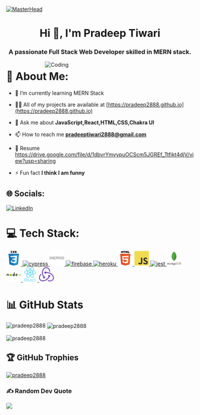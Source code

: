[![MasterHead](https://cdn.pixabay.com/photo/2020/06/12/19/02/artificial-intelligence-5291510_1280.jpg)](https://Pradeep2888.github.io)
<h1 align="center">Hi 👋, I'm Pradeep Tiwari</h1>
<h3 align="center">A passionate Full Stack Web Developer skilled in MERN stack.</h3>
<img align="right" alt="Coding" width="400" src="https://cdn.dribbble.com/users/1162077/screenshots/3848914/programmer.gif"/>


# 💫 About Me:
- 🌱 I’m currently learning MERN Stack
- 👨‍💻 All of my projects are available at [https://pradeep2888.github.io](https://pradeep2888.github.io)

- 💬 Ask me about **JavaScript,React,HTML,CSS,Chakra UI**

- 📫 How to reach me **pradeeptiwari2888@gmail.com**

- 📄 Resume https://drive.google.com/file/d/1dbvrYmvypuOCScm5JGREf_Ttfikt4djV/view?usp=sharing

- ⚡ Fun fact **I think I am funny**

## 🌐 Socials:
[![LinkedIn](https://img.shields.io/badge/LinkedIn-%230077B5.svg?logo=linkedin&logoColor=white)](https://linkedin.com/in/pradeep-tiwari-1802a31b7/)

# 💻 Tech Stack:
<p align="left"> <a href="https://www.w3schools.com/css/" target="_blank" rel="noreferrer"> <img src="https://raw.githubusercontent.com/devicons/devicon/master/icons/css3/css3-original-wordmark.svg" alt="css3" width="40" height="40"/> </a> <a href="https://www.cypress.io" target="_blank" rel="noreferrer"> <img src="https://raw.githubusercontent.com/simple-icons/simple-icons/6e46ec1fc23b60c8fd0d2f2ff46db82e16dbd75f/icons/cypress.svg" alt="cypress" width="40" height="40"/> </a> <a href="https://expressjs.com" target="_blank" rel="noreferrer"> <img src="https://raw.githubusercontent.com/devicons/devicon/master/icons/express/express-original-wordmark.svg" alt="express" width="40" height="40"/> </a> <a href="https://firebase.google.com/" target="_blank" rel="noreferrer"> <img src="https://www.vectorlogo.zone/logos/firebase/firebase-icon.svg" alt="firebase" width="40" height="40"/> </a> <a href="https://heroku.com" target="_blank" rel="noreferrer"> <img src="https://www.vectorlogo.zone/logos/heroku/heroku-icon.svg" alt="heroku" width="40" height="40"/> </a> <a href="https://www.w3.org/html/" target="_blank" rel="noreferrer"> <img src="https://raw.githubusercontent.com/devicons/devicon/master/icons/html5/html5-original-wordmark.svg" alt="html5" width="40" height="40"/> </a> <a href="https://developer.mozilla.org/en-US/docs/Web/JavaScript" target="_blank" rel="noreferrer"> <img src="https://raw.githubusercontent.com/devicons/devicon/master/icons/javascript/javascript-original.svg" alt="javascript" width="40" height="40"/> </a> <a href="https://jestjs.io" target="_blank" rel="noreferrer"> <img src="https://www.vectorlogo.zone/logos/jestjsio/jestjsio-icon.svg" alt="jest" width="40" height="40"/> </a> <a href="https://www.mongodb.com/" target="_blank" rel="noreferrer"> <img src="https://raw.githubusercontent.com/devicons/devicon/master/icons/mongodb/mongodb-original-wordmark.svg" alt="mongodb" width="40" height="40"/> </a> <a href="https://nodejs.org" target="_blank" rel="noreferrer"> <img src="https://raw.githubusercontent.com/devicons/devicon/master/icons/nodejs/nodejs-original-wordmark.svg" alt="nodejs" width="40" height="40"/> </a> <a href="https://reactjs.org/" target="_blank" rel="noreferrer"> <img src="https://raw.githubusercontent.com/devicons/devicon/master/icons/react/react-original-wordmark.svg" alt="react" width="40" height="40"/> </a> <a href="https://redux.js.org" target="_blank" rel="noreferrer"> <img src="https://raw.githubusercontent.com/devicons/devicon/master/icons/redux/redux-original.svg" alt="redux" width="40" height="40"/> </a> </p>

# 📊 GitHub Stats
<p><img align="left" src="https://github-readme-stats.vercel.app/api/top-langs?username=pradeep2888&show_icons=true&locale=en&layout=compact" alt="pradeep2888" /></p>

<p>&nbsp;<img align="center" src="https://github-readme-stats.vercel.app/api?username=Pradeep2888&show_icons=true&locale=en" alt="pradeep2888" /></p>

<p><img align="center" src="https://github-readme-streak-stats.herokuapp.com/?user=pradeep2888&" alt="pradeep2888" /></p>

## 🏆 GitHub Trophies
<p align="left"> <a href="https://github.com/ryo-ma/github-profile-trophy"><img src="https://github-profile-trophy.vercel.app/?username=pradeep2888" alt="pradeep2888" /></a> </p>

### ✍️ Random Dev Quote
![](https://quotes-github-readme.vercel.app/api?type=horizontal&theme=light)

